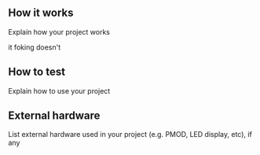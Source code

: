 <!---

This file is used to generate your project datasheet. Please fill in the information below and delete any unused
sections.

You can also include images in this folder and reference them in the markdown. Each image must be less than
512 kb in size, and the combined size of all images must be less than 1 MB.
-->

## How it works

Explain how your project works

it foking doesn't

## How to test

Explain how to use your project

## External hardware

List external hardware used in your project (e.g. PMOD, LED display, etc), if any
